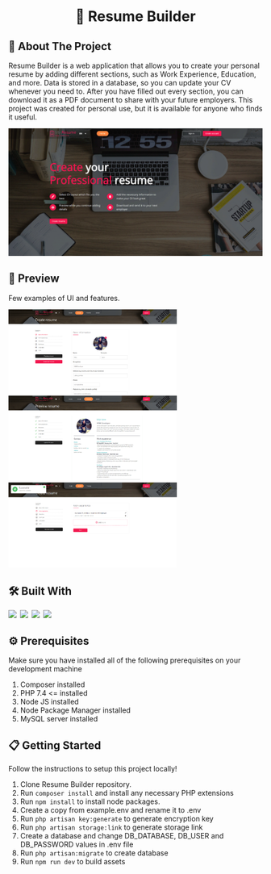 <h1 align="center">📝 Resume Builder</h1>

## 🚀 About The Project

Resume Builder is a web application that allows you to create your personal resume by adding different sections, such as Work Experience, Education, and more. Data is stored in a database, so you can update your CV whenever you need to. After you have filled out every section, you can download it as a PDF document to share with your future employers.
This project was created for personal use, but it is available for anyone who finds it useful.

<img src="https://github.com/EdijsApse/resume-builder/blob/master/public/examples/Screen_1.png" />

## 📖 Preview

Few examples of UI and features.

<img src="https://github.com/EdijsApse/resume-builder/blob/master/public/examples/Screen_2.png" width="334" />&nbsp;<img src="https://github.com/EdijsApse/resume-builder/blob/master/public/examples/Screen_3.png" width="334"  />&nbsp;<img src="https://github.com/EdijsApse/resume-builder/blob/master/public/examples/Screen_5.png" width="334" />

## 🛠 Built With

<img src="https://img.shields.io/badge/Laravel-FF2D20?style=for-the-badge&logo=laravel&logoColor=white" />&ensp;<img src="https://img.shields.io/badge/Vue%20js-35495E?style=for-the-badge&logo=vuedotjs&logoColor=4FC08D" />&ensp;<img src="https://img.shields.io/badge/Sass-CC6699?style=for-the-badge&logo=sass&logoColor=white" />&ensp;<img src="https://img.shields.io/badge/MySQL-005C84?style=for-the-badge&logo=mysql&logoColor=white" />

## ⚙️ Prerequisites

Make sure you have installed all of the following prerequisites on your development machine

1. Composer installed
2. PHP 7.4 <= installed
3. Node JS installed
4. Node Package Manager installed
5. MySQL server installed

## 📋 Getting Started

Follow the instructions to setup this project locally!

1. Clone Resume Builder repository.
2. Run `composer install` and install any necessary PHP extensions
3. Run `npm install` to install node packages.
4. Create a copy from example.env and rename it to .env
5. Run `php artisan key:generate` to generate encryption key
6. Run `php artisan storage:link` to generate storage link
7. Create a database and change DB_DATABASE, DB_USER and DB_PASSWORD values in .env file
8. Run `php artisan:migrate` to create database
9. Run `npm run dev` to build assets
